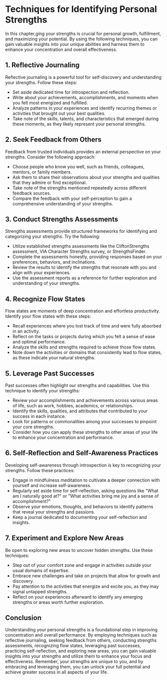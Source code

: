 Techniques for Identifying Personal Strengths
======================================================

In this chapter,ging your strengths is crucial for personal growth, fulfillment, and maximizing your potential. By using the following techniques, you can gain valuable insights into your unique abilities and harness them to enhance your concentration and overall effectiveness.

**1. Reflective Journaling**
----------------------------

Reflective journaling is a powerful tool for self-discovery and understanding your strengths. Follow these steps:

* Set aside dedicated time for introspection and reflection.
* Write about your achievements, accomplishments, and moments when you felt most energized and fulfilled.
* Analyze patterns in your experiences and identify recurring themes or activities that brought out your best qualities.
* Take note of the skills, talents, and characteristics that emerged during these moments, as they likely represent your personal strengths.

**2. Seek Feedback from Others**
--------------------------------

Feedback from trusted individuals provides an external perspective on your strengths. Consider the following approach:

* Choose people who know you well, such as friends, colleagues, mentors, or family members.
* Ask them to share their observations about your strengths and qualities that they admire or find exceptional.
* Take note of the strengths mentioned repeatedly across different feedback sources.
* Compare the feedback with your self-perception to gain a comprehensive understanding of your strengths.

**3. Conduct Strengths Assessments**
------------------------------------

Strengths assessments provide structured frameworks for identifying and categorizing your strengths. Try the following:

* Utilize established strengths assessments like the CliftonStrengths assessment, VIA Character Strengths survey, or StrengthsFinder.
* Complete the assessments honestly, providing responses based on your preferences, behaviors, and inclinations.
* Review the results to identify the strengths that resonate with you and align with your experiences.
* Use the assessment reports as a reference for further exploration and understanding of your strengths.

**4. Recognize Flow States**
----------------------------

Flow states are moments of deep concentration and effortless productivity. Identify your flow states with these steps:

* Recall experiences where you lost track of time and were fully absorbed in an activity.
* Reflect on the tasks or projects during which you felt a sense of ease and optimal performance.
* Analyze the skills and strengths required to achieve those flow states.
* Note down the activities or domains that consistently lead to flow states, as these indicate your natural strengths.

**5. Leverage Past Successes**
------------------------------

Past successes often highlight our strengths and capabilities. Use this technique to identify your strengths:

* Review your accomplishments and achievements across various areas of life, such as work, hobbies, academics, or relationships.
* Identify the skills, qualities, and attributes that contributed to your success in each instance.
* Look for patterns or commonalities among your successes to pinpoint your core strengths.
* Consider how you can apply these strengths to other areas of your life to enhance your concentration and performance.

**6. Self-Reflection and Self-Awareness Practices**
---------------------------------------------------

Developing self-awareness through introspection is key to recognizing your strengths. Follow these practices:

* Engage in mindfulness meditation to cultivate a deeper connection with yourself and increase self-awareness.
* Regularly set aside time for self-reflection, asking questions like "What am I naturally good at?" or "What activities bring me joy and a sense of accomplishment?"
* Observe your emotions, thoughts, and behaviors to identify patterns that reveal your strengths and passions.
* Keep a journal dedicated to documenting your self-reflection and insights.

**7. Experiment and Explore New Areas**
---------------------------------------

Be open to exploring new areas to uncover hidden strengths. Use these techniques:

* Step out of your comfort zone and engage in activities outside your usual domains of expertise.
* Embrace new challenges and take on projects that allow for growth and discovery.
* Pay attention to the activities that energize and excite you, as they may signal untapped strengths.
* Reflect on your experiences afterward to identify any emerging strengths or areas worth further exploration.

Conclusion
----------

Understanding your personal strengths is a foundational step in improving concentration and overall performance. By employing techniques such as reflective journaling, seeking feedback from others, conducting strengths assessments, recognizing flow states, leveraging past successes, practicing self-reflection, and exploring new areas, you can gain valuable insights into your strengths and utilize them to enhance your focus and effectiveness. Remember, your strengths are unique to you, and by embracing and leveraging them, you can unlock your full potential and achieve greater success in all aspects of your life.

